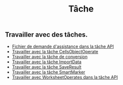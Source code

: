 ﻿---
title: Tâche
second_title: Documen
type: docs
url: /fr/tasks/
aliases: [/working-with-tasks/]
keywords: REST API, task, spreadsheets, exce
description: "Cells.Cloud API pour Excel fonctionner : exécuter Excel avec des tâches"
weight: 100
kwords: Excel, Office Cloud, REST API, Tableur, PDF, CSV, Json, Markdown, Tâches
---
## Travailler avec des tâches.


- [Fichier de demande d'assistance dans la tâche API](/cells/fr/support-request-file-in-task-api/)
- [Travailler avec la tâche CellsObjectOperate](/cells/fr/working-with-cellsobjectoperate-task/)
- [Travailler avec la tâche de conversion](/cells/fr/working-with-convert-task/)
- [Travailler avec la tâche ImportData](/cells/fr/working-with-importdata-task/)
- [Travailler avec la tâche SaveResult](/cells/fr/working-with-saveresult-task/)
- [Travailler avec la tâche SmartMarker](/cells/fr/working-with-smartmarker-task/)
- [Travailler avec WorksheetOperates dans la tâche API](/cells/fr/working-with-worksheetoperates-in-task-api/)
